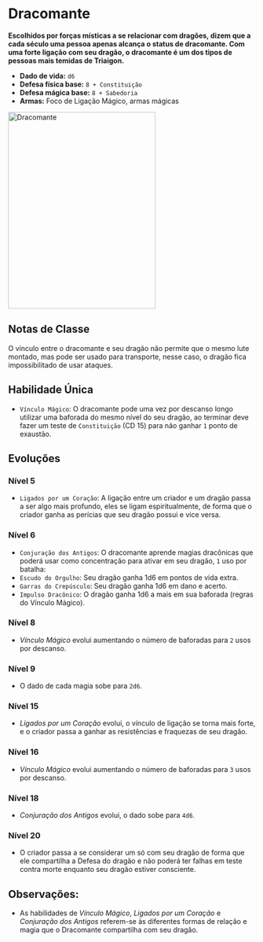 # Dracomante
**Escolhidos por forças místicas a se relacionar com dragões, dizem que a cada século uma pessoa apenas alcança o status de dracomante. Com uma forte ligação com seu dragão, o dracomante é um dos tipos de pessoas mais temidas de Triaigon.**

- **Dado de vida:** `d6`
- **Defesa física base:** `8 + Constituição`
- **Defesa mágica base:** `8 + Sabedoria`
- **Armas:** Foco de Ligação Mágico, armas mágicas

<img src="https://i.pinimg.com/564x/fa/b0/76/fab076a493b3871f83dd57f841381094.jpg" alt="Dracomante" style="height: 400px; width:300px;"/>

## Notas de Classe
O vínculo entre o dracomante e seu dragão não permite que o mesmo lute montado, mas pode ser usado para transporte, nesse caso, o dragão fica impossibilitado de usar ataques.

## Habilidade Única
- `Vínculo Mágico`: O dracomante pode uma vez por descanso longo utilizar uma baforada do mesmo nível do seu dragão, ao terminar deve fazer um teste de `Constituição` (CD 15) para não ganhar `1` ponto de exaustão.

## Evoluções
### Nível 5
- `Ligados por um Coração`: A ligação entre um criador e um dragão passa a ser algo mais profundo, eles se ligam espiritualmente, de forma que o criador ganha as perícias que seu dragão possui e vice versa.

### Nível 6
- `Conjuração dos Antigos`: O dracomante aprende magias dracônicas que poderá usar como concentração para ativar em seu dragão, `1` uso por batalha:
- `Escudo do Orgulho`: Seu dragão ganha 1d6 em pontos de vida extra.
- `Garras do Crepúsculo`: Seu dragão ganha 1d6 em dano e acerto.
- `Impulso Dracônico`: O dragão ganha 1d6 a mais em sua baforada (regras do Vínculo Mágico).

### Nível 8
- *Vínculo Mágico* evolui aumentando o número de baforadas para `2` usos por descanso.

### Nível 9
- O dado de cada magia sobe para `2d6`.

### Nível 15
- *Ligados por um Coração* evolui, o vínculo de ligação se torna mais forte, e o criador passa a ganhar as resistências e fraquezas de seu dragão.

### Nível 16
- *Vínculo Mágico* evolui aumentando o número de baforadas para `3` usos por descanso.

### Nível 18
- *Conjuração dos Antigos* evolui, o dado sobe para `4d6`.

### Nível 20
- O criador passa a se considerar um só com seu dragão de forma que ele compartilha a Defesa do dragão e não poderá ter falhas em teste contra morte enquanto seu dragão estiver consciente.

## **Observações:**
- As habilidades de *Vínculo Mágico*, *Ligados por um Coração* e *Conjuração dos Antigos* referem-se às diferentes formas de relação e magia que o Dracomante compartilha com seu dragão.
